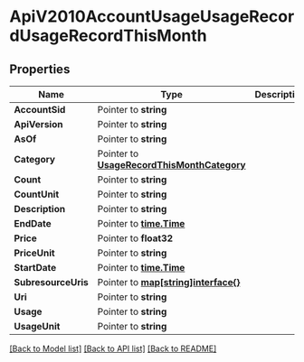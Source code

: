# ApiV2010AccountUsageUsageRecordUsageRecordThisMonth

## Properties

Name | Type | Description | Notes
------------ | ------------- | ------------- | -------------
**AccountSid** | Pointer to **string** |  | [optional] 
**ApiVersion** | Pointer to **string** |  | [optional] 
**AsOf** | Pointer to **string** |  | [optional] 
**Category** | Pointer to [**UsageRecordThisMonthCategory**](usage_record_this_month_category.md) |  | [optional] 
**Count** | Pointer to **string** |  | [optional] 
**CountUnit** | Pointer to **string** |  | [optional] 
**Description** | Pointer to **string** |  | [optional] 
**EndDate** | Pointer to [**time.Time**](time.Time.md) |  | [optional] 
**Price** | Pointer to **float32** |  | [optional] 
**PriceUnit** | Pointer to **string** |  | [optional] 
**StartDate** | Pointer to [**time.Time**](time.Time.md) |  | [optional] 
**SubresourceUris** | Pointer to [**map[string]interface{}**](.md) |  | [optional] 
**Uri** | Pointer to **string** |  | [optional] 
**Usage** | Pointer to **string** |  | [optional] 
**UsageUnit** | Pointer to **string** |  | [optional] 

[[Back to Model list]](../README.md#documentation-for-models) [[Back to API list]](../README.md#documentation-for-api-endpoints) [[Back to README]](../README.md)


